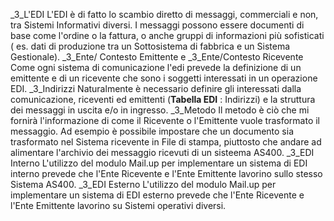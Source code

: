 _3_L'EDI
L'EDI è di fatto lo scambio  diretto  di  messaggi, commerciali  e non, tra Sistemi Informativi diversi.
I  messaggi  possono essere documenti di base come l'ordine o la fattura,  o anche gruppi di informazioni più sofisticati ( es. dati di produzione  tra un Sottosistema di fabbrica e un Sistema Gestionale).
_3_Ente/ Contesto Emittente e  _3_Ente/Contesto Ricevente
Come ogni sistema di comunicazione l'edi prevede la definizione di un emittente e di un ricevente che sono i soggetti interessati in un operazione EDI.
_3_Indirizzi
Naturalmente è necessario definire gli interessati dalla comunicazione, riceventi ed emittenti (**Tabella EDI**  :  Indirizzi) e la struttura dei messaggi in uscita e/o in ingresso.
_3_Metodo
Il metodo è ciò che mi fornirà l'informazione  di come il  Ricevente  o l'Emittente vuole trasformato il messaggio. Ad  esempio  è  possibile impostare che un documento sia trasformato nel  Sistema ricevente in File di stampa, piuttosto che andare ad alimentare l'archivio dei messaggio ricevuti di un sisteema AS400.
_3_EDI Interno
L'utilizzo del modulo Mail.up per implementare un sistema di EDI interno prevede che l'Ente Ricevente e l'Ente Emittente lavorino sullo stesso Sistema AS400.
_3_EDI Esterno
L'utilizzo del modulo Mail.up per implementare un sistema di EDI esterno prevede che l'Ente Ricevente e l'Ente Emittente lavorino su Sistemi operativi diversi.

